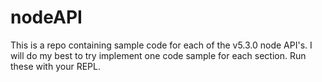 # nodeAPI

This is a repo containing sample code for each of the v5.3.0 node API's.
I will do my best to try implement one code sample for each section.
Run these with your REPL.
